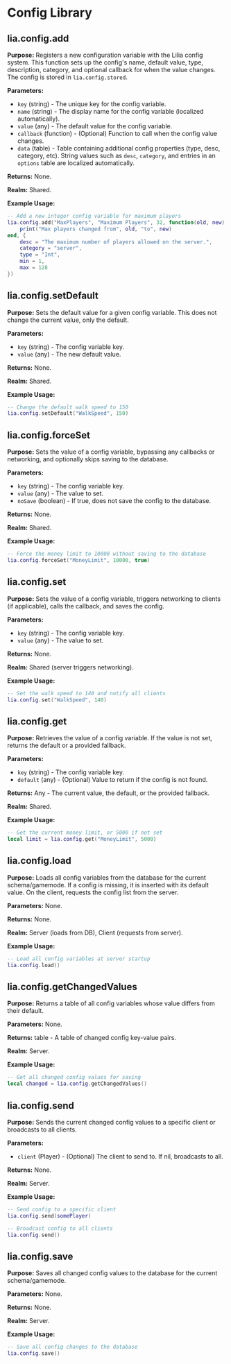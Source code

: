 # Config Library

## lia.config.add

**Purpose:** Registers a new configuration variable with the Lilia config system. This function sets up the config's name, default value, type, description, category, and optional callback for when the value changes. The config is stored in `lia.config.stored`.

**Parameters:**
- `key` (string) - The unique key for the config variable.
- `name` (string) - The display name for the config variable (localized automatically).
- `value` (any) - The default value for the config variable.
- `callback` (function) - (Optional) Function to call when the config value changes.
- `data` (table) - Table containing additional config properties (type, desc, category, etc). String values such as `desc`, `category`, and entries in an `options` table are localized automatically.

**Returns:** None.

**Realm:** Shared.

**Example Usage:**
```lua
-- Add a new integer config variable for maximum players
lia.config.add("MaxPlayers", "Maximum Players", 32, function(old, new)
    print("Max players changed from", old, "to", new)
end, {
    desc = "The maximum number of players allowed on the server.",
    category = "server",
    type = "Int",
    min = 1,
    max = 128
})
```

## lia.config.setDefault

**Purpose:** Sets the default value for a given config variable. This does not change the current value, only the default.

**Parameters:**
- `key` (string) - The config variable key.
- `value` (any) - The new default value.

**Returns:** None.

**Realm:** Shared.

**Example Usage:**
```lua
-- Change the default walk speed to 150
lia.config.setDefault("WalkSpeed", 150)
```

## lia.config.forceSet

**Purpose:** Sets the value of a config variable, bypassing any callbacks or networking, and optionally skips saving to the database.

**Parameters:**
- `key` (string) - The config variable key.
- `value` (any) - The value to set.
- `noSave` (boolean) - If true, does not save the config to the database.

**Returns:** None.

**Realm:** Shared.

**Example Usage:**
```lua
-- Force the money limit to 10000 without saving to the database
lia.config.forceSet("MoneyLimit", 10000, true)
```

## lia.config.set

**Purpose:** Sets the value of a config variable, triggers networking to clients (if applicable), calls the callback, and saves the config.

**Parameters:**
- `key` (string) - The config variable key.
- `value` (any) - The value to set.

**Returns:** None.

**Realm:** Shared (server triggers networking).

**Example Usage:**
```lua
-- Set the walk speed to 140 and notify all clients
lia.config.set("WalkSpeed", 140)
```

## lia.config.get

**Purpose:** Retrieves the value of a config variable. If the value is not set, returns the default or a provided fallback.

**Parameters:**
- `key` (string) - The config variable key.
- `default` (any) - (Optional) Value to return if the config is not found.

**Returns:** Any - The current value, the default, or the provided fallback.

**Realm:** Shared.

**Example Usage:**
```lua
-- Get the current money limit, or 5000 if not set
local limit = lia.config.get("MoneyLimit", 5000)
```

## lia.config.load

**Purpose:** Loads all config variables from the database for the current schema/gamemode. If a config is missing, it is inserted with its default value. On the client, requests the config list from the server.

**Parameters:** None.

**Returns:** None.

**Realm:** Server (loads from DB), Client (requests from server).

**Example Usage:**
```lua
-- Load all config variables at server startup
lia.config.load()
```

## lia.config.getChangedValues

**Purpose:** Returns a table of all config variables whose value differs from their default.

**Parameters:** None.

**Returns:** table - A table of changed config key-value pairs.

**Realm:** Server.

**Example Usage:**
```lua
-- Get all changed config values for saving
local changed = lia.config.getChangedValues()
```

## lia.config.send

**Purpose:** Sends the current changed config values to a specific client or broadcasts to all clients.

**Parameters:**
- `client` (Player) - (Optional) The client to send to. If nil, broadcasts to all.

**Returns:** None.

**Realm:** Server.

**Example Usage:**
```lua
-- Send config to a specific client
lia.config.send(somePlayer)

-- Broadcast config to all clients
lia.config.send()
```

## lia.config.save

**Purpose:** Saves all changed config values to the database for the current schema/gamemode.

**Parameters:** None.

**Returns:** None.

**Realm:** Server.

**Example Usage:**
```lua
-- Save all config changes to the database
lia.config.save()
```


